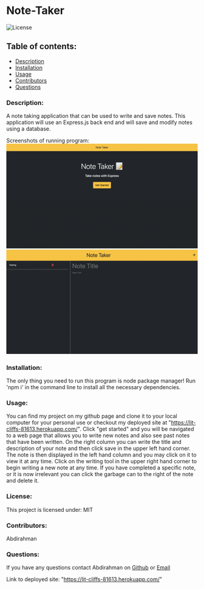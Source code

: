 # Note-Taker

![License](https://img.shields.io/static/v1?label=License&message=MIT&color=blueviolet&style=plastic)

## Table of contents:

- [Description](#description)
- [Installation](#installation)
- [Usage](#usage)
- [Contributors](#contributors)
- [Questions](#questions)

### Description:

A note taking application that can be used to write and save notes. This application will use an Express.js back end and will save and modify notes using a database.

Screenshots of running program: ![](public/assets/images/screenshot1.png) ![](public/assets/images/screenshot2.png)

### Installation:

The only thing you need to run this program is node package manager! Run 'npm i' in the command line to install all the necessary dependencies.

### Usage:

You can find my project on my github page and clone it to your local computer for your personal use or checkout my deployed site at "https://lit-cliffs-81613.herokuapp.com/". Click "get started" and you will be navigated to a web page that allows you to write new notes and also see past notes that have been written. On the right column you can write the title and description of your note and then click save in the upper left hand corner. The note is then displayed in the left hand column and you may click on it to view it at any time. Click on the writing tool in the upper right hand corner to begin writing a new note at any time. If you have completed a specific note, or it is now irrelevant you can click the garbage can to the right of the note and delete it.

### License:

This project is licensed under: MIT

### Contributors:

Abdirahman

### Questions:

If you have any questions contact Abdirahman on [Github](https://github.com/aden-abdirahman)
or [Email](https://aden.abdirahman45@gmail.com)

Link to deployed site: "https://lit-cliffs-81613.herokuapp.com/"
